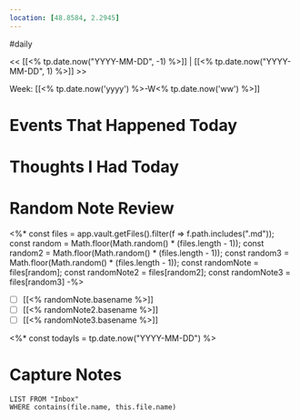 ```yaml
---
location: [48.8584, 2.2945]
---
```


#daily 


<< [[<% tp.date.now("YYYY-MM-DD", -1) %>]] | [[<% tp.date.now("YYYY-MM-DD", 1) %>]] >>

Week: [[<% tp.date.now('yyyy') %>-W<% tp.date.now('ww') %>]]


# Events That Happened Today

# Thoughts I Had Today


# Random Note Review
<%* const files = app.vault.getFiles().filter(f => f.path.includes(".md")); const random = Math.floor(Math.random() * (files.length - 1)); const random2 = Math.floor(Math.random() * (files.length - 1)); const random3 = Math.floor(Math.random() * (files.length - 1)); const randomNote = files[random]; const randomNote2 = files[random2]; const randomNote3 = files[random3] -%>

- [ ] [[<% randomNote.basename %>]]
- [ ] [[<% randomNote2.basename %>]]
- [ ] [[<% randomNote3.basename %>]]

<%* const todayIs = tp.date.now("YYYY-MM-DD") %>

# Capture Notes

```dataview
LIST FROM "Inbox"
WHERE contains(file.name, this.file.name)
```